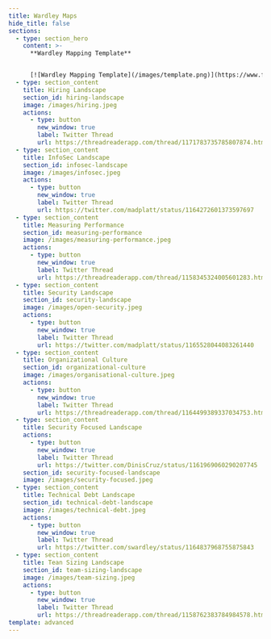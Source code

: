 ```yaml
---
title: Wardley Maps
hide_title: false
sections:
  - type: section_hero
    content: >-
      **Wardley Mapping Template**


      [![Wardley Mapping Template](/images/template.png)](https://www.figma.com/file/Oa9DvuPdSpqiqw2a6qyRj9/Arvind's-Wardley-Mapping-Template)
  - type: section_content
    title: Hiring Landscape
    section_id: hiring-landscape
    image: /images/hiring.jpeg
    actions:
      - type: button
        new_window: true
        label: Twitter Thread
        url: https://threadreaderapp.com/thread/1171783735785807874.html
  - type: section_content
    title: InfoSec Landscape
    section_id: infosec-landscape
    image: /images/infosec.jpeg
    actions:
      - type: button
        new_window: true
        label: Twitter Thread
        url: https://twitter.com/madplatt/status/1164272601373597697
  - type: section_content
    title: Measuring Performance
    section_id: measuring-performance
    image: /images/measuring-performance.jpeg
    actions:
      - type: button
        new_window: true
        label: Twitter Thread
        url: https://threadreaderapp.com/thread/1158345324005601283.html
  - type: section_content
    title: Security Landscape
    section_id: security-landscape
    image: /images/open-security.jpeg
    actions:
      - type: button
        new_window: true
        label: Twitter Thread
        url: https://twitter.com/madplatt/status/1165528044083261440
  - type: section_content
    title: Organizational Culture
    section_id: organizational-culture
    image: /images/organisational-culture.jpeg
    actions:
      - type: button
        new_window: true
        label: Twitter Thread
        url: https://threadreaderapp.com/thread/1164499389337034753.html
  - type: section_content
    title: Security Focused Landscape
    actions:
      - type: button
        new_window: true
        label: Twitter Thread
        url: https://twitter.com/DinisCruz/status/1161969060290207745
    section_id: security-focused-landscape
    image: /images/security-focused.jpeg
  - type: section_content
    title: Technical Debt Landscape
    section_id: technical-debt-landscape
    image: /images/technical-debt.jpeg
    actions:
      - type: button
        new_window: true
        label: Twitter Thread
        url: https://twitter.com/swardley/status/1164837968755875843
  - type: section_content
    title: Tean Sizing Landscape
    section_id: team-sizing-landscape
    image: /images/team-sizing.jpeg
    actions:
      - type: button
        new_window: true
        label: Twitter Thread
        url: https://threadreaderapp.com/thread/1158762383784984578.html
template: advanced
---
```


